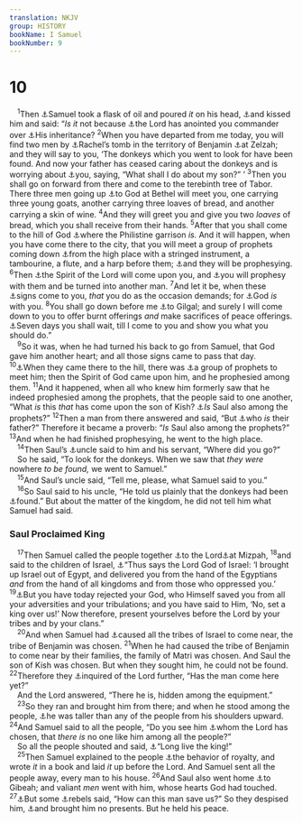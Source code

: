 ```yaml
---
translation: NKJV
group: HISTORY
bookName: I Samuel 
bookNumber: 9
---
```


<div class="title"><h1>10</h1></div>
<span class="verse 1sa_10_1"> <sup>1</sup>Then <a data-toggle="tooltip" data-placement="bottom" title="Deut. 22:8; 2 Sam. 11:2; Luke 5:19; Acts 10:9">⚓</a>Samuel took a flask of oil and poured <i>it</i> on his head, <a data-toggle="tooltip" data-placement="bottom" title="Ex. 30:23–33; 1 Sam. 9:16; 16:13; 2 Kin. 9:3, 6">⚓</a>and kissed him and said: “<i>Is</i> <i>it</i> not because <a data-toggle="tooltip" data-placement="bottom" title="Ps. 2:12">⚓</a>the Lord has anointed you commander over <a data-toggle="tooltip" data-placement="bottom" title="2 Sam. 5:2; Acts 13:21">⚓</a>His inheritance? </span>
<span class="verse 1sa_10_2"><sup>2</sup>When you have departed from me today, you will find two men by <a data-toggle="tooltip" data-placement="bottom" title="Ex. 34:9; Deut. 32:9; Ps. 78:71">⚓</a>Rachel’s tomb in the territory of Benjamin <a data-toggle="tooltip" data-placement="bottom" title="Gen. 35:16–20; 48:7">⚓</a>at Zelzah; and they will say to you, ‘The donkeys which you went to look for have been found. And now your father has ceased caring about the donkeys and is worrying about <a data-toggle="tooltip" data-placement="bottom" title="Josh. 18:28">⚓</a>you, saying, “What shall I do about my son?” ’ </span>
<span class="verse 1sa_10_3"><sup>3</sup>Then you shall go on forward from there and come to the terebinth tree of Tabor. There three men going up <a data-toggle="tooltip" data-placement="bottom" title="1 Sam. 9:3–5">⚓</a>to God at Bethel will meet you, one carrying three young goats, another carrying three loaves of bread, and another carrying a skin of wine. </span>
<span class="verse 1sa_10_4"><sup>4</sup>And they will greet you and give you two <i>loaves</i> of bread, which you shall receive from their hands. </span>
<span class="verse 1sa_10_5"><sup>5</sup>After that you shall come to the hill of God <a data-toggle="tooltip" data-placement="bottom" title="Gen. 28:22; 35:1, 3, 7">⚓</a>where the Philistine garrison <i>is.</i> And it will happen, when you have come there to the city, that you will meet a group of prophets coming down <a data-toggle="tooltip" data-placement="bottom" title="1 Sam. 13:2, 3">⚓</a>from the high place with a stringed instrument, a tambourine, a flute, and a harp before them; <a data-toggle="tooltip" data-placement="bottom" title="1 Sam. 19:12, 20; 2 Kin. 2:3, 5, 15">⚓</a>and they will be prophesying. </span>
<span class="verse 1sa_10_6"><sup>6</sup>Then <a data-toggle="tooltip" data-placement="bottom" title="Ex. 15:20, 21; 2 Kin. 3:15; 1 Chr. 25:1–6; 1 Cor. 14:1">⚓</a>the Spirit of the Lord will come upon you, and <a data-toggle="tooltip" data-placement="bottom" title="Num. 11:25, 29; Judg. 14:6; 1 Sam. 16:13">⚓</a>you will prophesy with them and be turned into another man. </span>
<span class="verse 1sa_10_7"><sup>7</sup>And let it be, when these <a data-toggle="tooltip" data-placement="bottom" title="1 Sam. 10:10; 19:23, 24">⚓</a>signs come to you, <i>that</i> you do as the occasion demands; for <a data-toggle="tooltip" data-placement="bottom" title="Ex. 4:8; Luke 2:12">⚓</a>God <i>is</i> with you. </span>
<span class="verse 1sa_10_8"><sup>8</sup>You shall go down before me <a data-toggle="tooltip" data-placement="bottom" title="Josh. 1:5; Judg. 6:12; 1 Sam. 3:19; (Heb. 13:5)">⚓</a>to Gilgal; and surely I will come down to you to offer burnt offerings <i>and</i> make sacrifices of peace offerings. <a data-toggle="tooltip" data-placement="bottom" title="1 Sam. 11:14, 15; 13:8">⚓</a>Seven days you shall wait, till I come to you and show you what you should do.”<br/></span>
<span class="verse 1sa_10_9"> <sup>9</sup>So it was, when he had turned his back to go from Samuel, that God gave him another heart; and all those signs came to pass that day. </span>
<span class="verse 1sa_10_10"><sup>10</sup><a data-toggle="tooltip" data-placement="bottom" title="1 Sam. 13:8–10">⚓</a>When they came there to the hill, there was <a data-toggle="tooltip" data-placement="bottom" title="1 Sam. 10:5">⚓</a>a group of prophets to meet him; then the Spirit of God came upon him, and he prophesied among them. </span>
<span class="verse 1sa_10_11"><sup>11</sup>And it happened, when all who knew him formerly saw that he indeed prophesied among the prophets, that the people said to one another, “What <i>is</i> this <i>that</i> has come upon the son of Kish? <a data-toggle="tooltip" data-placement="bottom" title="1 Sam. 19:20">⚓</a><i>Is</i> Saul also among the prophets?” </span>
<span class="verse 1sa_10_12"><sup>12</sup>Then a man from there answered and said, “But <a data-toggle="tooltip" data-placement="bottom" title="1 Sam. 19:24; Amos 7:14, 15; Matt. 13:54–57; John 7:15; Acts 4:13">⚓</a>who <i>is</i> their father?” Therefore it became a proverb: “<i>Is</i> Saul also among the prophets?” </span>
<span class="verse 1sa_10_13"><sup>13</sup>And when he had finished prophesying, he went to the high place.<br/></span>
<span class="verse 1sa_10_14"> <sup>14</sup>Then Saul’s <a data-toggle="tooltip" data-placement="bottom" title="John 5:30, 36">⚓</a>uncle said to him and his servant, “Where did you go?”<br/> So he said, “To look for the donkeys. When we saw that <i>they</i> <i>were</i> nowhere <i>to</i> <i>be</i> <i>found,</i> we went to Samuel.”<br/></span>
<span class="verse 1sa_10_15"> <sup>15</sup>And Saul’s uncle said, “Tell me, please, what Samuel said to you.”<br/></span>
<span class="verse 1sa_10_16"> <sup>16</sup>So Saul said to his uncle, “He told us plainly that the donkeys had been <a data-toggle="tooltip" data-placement="bottom" title="1 Sam. 14:50">⚓</a>found.” But about the matter of the kingdom, he did not tell him what Samuel had said.<br/></span>
<div class="title"><h3>Saul Proclaimed King</h3></div>
<span class="verse 1sa_10_17"> <sup>17</sup>Then Samuel called the people together <a data-toggle="tooltip" data-placement="bottom" title="1 Sam. 9:20">⚓</a>to the Lord<a data-toggle="tooltip" data-placement="bottom" title="Judg. 20:1">⚓</a>at Mizpah, </span>
<span class="verse 1sa_10_18"><sup>18</sup>and said to the children of Israel, <a data-toggle="tooltip" data-placement="bottom" title="1 Sam. 7:5, 6">⚓</a>“Thus says the Lord God of Israel: ‘I brought up Israel out of Egypt, and delivered you from the hand of the Egyptians <i>and</i> from the hand of all kingdoms and from those who oppressed you.’ </span>
<span class="verse 1sa_10_19"><sup>19</sup><a data-toggle="tooltip" data-placement="bottom" title="Judg. 6:8, 9; 1 Sam. 8:8; 12:6, 8">⚓</a>But you have today rejected your God, who Himself saved you from all your adversities and your tribulations; and you have said to Him, ‘No, set a king over us!’ Now therefore, present yourselves before the Lord by your tribes and by your clans.”<br/></span>
<span class="verse 1sa_10_20"> <sup>20</sup>And when Samuel had <a data-toggle="tooltip" data-placement="bottom" title="1 Sam. 8:7, 19; 12:12">⚓</a>caused all the tribes of Israel to come near, the tribe of Benjamin was chosen. </span>
<span class="verse 1sa_10_21"><sup>21</sup>When he had caused the tribe of Benjamin to come near by their families, the family of Matri was chosen. And Saul the son of Kish was chosen. But when they sought him, he could not be found. </span>
<span class="verse 1sa_10_22"><sup>22</sup>Therefore they <a data-toggle="tooltip" data-placement="bottom" title="Acts 1:24, 26">⚓</a>inquired of the Lord further, “Has the man come here yet?”<br/> And the Lord answered, “There he is, hidden among the equipment.”<br/></span>
<span class="verse 1sa_10_23"> <sup>23</sup>So they ran and brought him from there; and when he stood among the people, <a data-toggle="tooltip" data-placement="bottom" title="1 Sam. 23:2, 4, 10, 11">⚓</a>he was taller than any of the people from his shoulders upward. </span>
<span class="verse 1sa_10_24"><sup>24</sup>And Samuel said to all the people, “Do you see him <a data-toggle="tooltip" data-placement="bottom" title="1 Sam. 9:2">⚓</a>whom the Lord has chosen, that <i>there</i> <i>is</i> no one like him among all the people?”<br/> So all the people shouted and said, <a data-toggle="tooltip" data-placement="bottom" title="Deut. 17:15; 1 Sam. 9:16; 2 Sam. 21:6">⚓</a>“Long live the king!”<br/></span>
<span class="verse 1sa_10_25"> <sup>25</sup>Then Samuel explained to the people <a data-toggle="tooltip" data-placement="bottom" title="1 Kin. 1:25, 39">⚓</a>the behavior of royalty, and wrote <i>it</i> in a book and laid <i>it</i> up before the Lord. And Samuel sent all the people away, every man to his house. </span>
<span class="verse 1sa_10_26"><sup>26</sup>And Saul also went home <a data-toggle="tooltip" data-placement="bottom" title="Deut. 17:14–20; 1 Sam. 8:11–18">⚓</a>to Gibeah; and valiant <i>men</i> went with him, whose hearts God had touched. </span>
<span class="verse 1sa_10_27"><sup>27</sup><a data-toggle="tooltip" data-placement="bottom" title="Judg. 20:14">⚓</a>But some <a data-toggle="tooltip" data-placement="bottom" title="1 Sam. 11:12">⚓</a>rebels said, “How can this man save us?” So they despised him, <a data-toggle="tooltip" data-placement="bottom" title="Deut. 13:13; 1 Sam. 25:17">⚓</a>and brought him no presents. But he held his peace.<br/></span>
